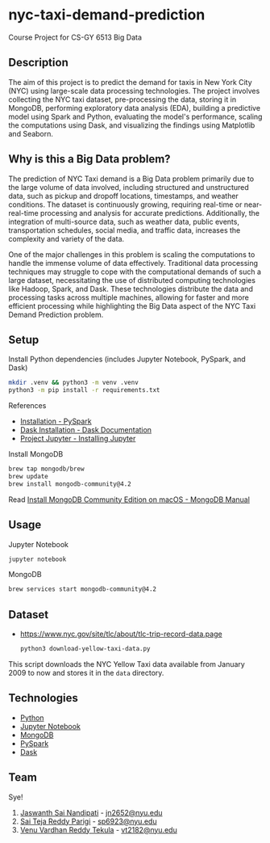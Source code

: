 # nyc-taxi-demand-prediction

Course Project for CS-GY 6513 Big Data

## Description

The aim of this project is to predict the demand for taxis in New York City (NYC) using large-scale data processing technologies. The project involves collecting the NYC taxi dataset, pre-processing the data, storing it in MongoDB, performing exploratory data analysis (EDA), building a predictive model using Spark and Python, evaluating the model's performance, scaling the computations using Dask, and visualizing the findings using Matplotlib and Seaborn.

## Why is this a Big Data problem?

The prediction of NYC Taxi demand is a Big Data problem primarily due to the large volume of data involved, including structured and unstructured data, such as pickup and dropoff locations, timestamps, and weather conditions. The dataset is continuously growing, requiring real-time or near-real-time processing and analysis for accurate predictions. Additionally, the integration of multi-source data, such as weather data, public events, transportation schedules, social media, and traffic data, increases the complexity and variety of the data.

One of the major challenges in this problem is scaling the computations to handle the immense volume of data effectively. Traditional data processing techniques may struggle to cope with the computational demands of such a large dataset, necessitating the use of distributed computing technologies like Hadoop, Spark, and Dask. These technologies distribute the data and processing tasks across multiple machines, allowing for faster and more efficient processing while highlighting the Big Data aspect of the NYC Taxi Demand Prediction problem.

## Setup

Install Python dependencies (includes Jupyter Notebook, PySpark, and Dask)
```bash
mkdir .venv && python3 -m venv .venv
python3 -m pip install -r requirements.txt
```

References
- [Installation - PySpark](https://spark.apache.org/docs/latest/api/python/getting_started/install.html)
- [Dask Installation - Dask Documentation](https://docs.dask.org/en/stable/install.html)
- [Project Jupyter - Installing Jupyter](https://jupyter.org/install)

Install MongoDB
```bash
brew tap mongodb/brew
brew update
brew install mongodb-community@4.2
```

Read [Install MongoDB Community Edition on macOS - MongoDB Manual](https://www.mongodb.com/docs/v4.2/tutorial/install-mongodb-on-os-x/)

## Usage

Jupyter Notebook
```bash
jupyter notebook
```

MongoDB
```bash
brew services start mongodb-community@4.2
```

## Dataset

- https://www.nyc.gov/site/tlc/about/tlc-trip-record-data.page
    ```bash
    python3 download-yellow-taxi-data.py
    ```
This script downloads the NYC Yellow Taxi data available from January 2009 to now and stores it in the `data` directory.

## Technologies

* [Python](https://www.python.org/)
* [Jupyter Notebook](https://jupyter.org/)
* [MongoDB](https://www.mongodb.com/)
* [PySpark](https://spark.apache.org/docs/latest/api/python/index.html)
* [Dask](https://dask.org/)

## Team

Sye!
1. [Jaswanth Sai Nandipati](https://github.com/Jaswanth72) - jn2652@nyu.edu
2. [Sai Teja Reddy Parigi](https://github.com/ParigiSaiTeja) - sp6923@nyu.edu
3. [Venu Vardhan Reddy Tekula](https://github.com/vchrombie) - vt2182@nyu.edu
